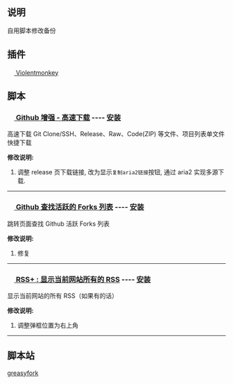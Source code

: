 ## 说明

自用脚本修改备份

## 插件

[<img src="https://violentmonkey.github.io/static/vm-6437e4e5a400c6eff1c23ead4d549b0a.png" height="16px"> Violentmonkey](https://violentmonkey.github.io/)

## 脚本

### [<img src="https://github.com/favicon.ico" height="16px" /> **Github 增强 - 高速下载**](https://greasyfork.org/zh-CN/scripts/412245) ---- [**安装**][githubenhanced-high-speed-download.user.js]

高速下载 Git Clone/SSH、Release、Raw、Code(ZIP) 等文件、项目列表单文件快捷下载

**修改说明:**

1. 调整 release 页下载链接, 改为显示`复制aria2链接`按钮, 通过 aria2 实现多源下载.

---

### [<img src="https://github.com/favicon.ico" height="16px" /> **Github 查找活跃的 Forks 列表**](https://greasyfork.org/zh-CN/scripts/429795-github-find-active-forks) ---- [**安装**][github-find-active-forks.user.js]

跳转页面查找 Github 活跃 Forks 列表

**修改说明:**

1. 修复

---

### [<img src="https://cdn0.iconfinder.com/data/icons/small-n-flat/24/678060-rss-48.png" height="16px" /> **RSS+ : 显示当前网站所有的 RSS**](https://greasyfork.org/zh-CN/scripts/373252-rss-show-site-all-rss) ---- [**安装**][rss-show-site-all-rss.user.js]

显示当前网站的所有 RSS（如果有的话）

**修改说明:**

1. 调整弹框位置为右上角

---

## 脚本站

[greasyfork](https://greasyfork.org/zh-CN)

[githubenhanced-high-speed-download.user.js]: https://fastly.jsdelivr.net/gh/anaer/Sub@main/userJs/GithubEnhanced-High-Speed-Download.user.js
[rss-show-site-all-rss.user.js]: https://fastly.jsdelivr.net/gh/anaer/Sub@main/userJs/rss-show-site-all-rss.user.js
[github-find-active-forks.user.js]: https://fastly.jsdelivr.net/gh/anaer/Sub@main/userJs/github-find-active-forks.user.js
